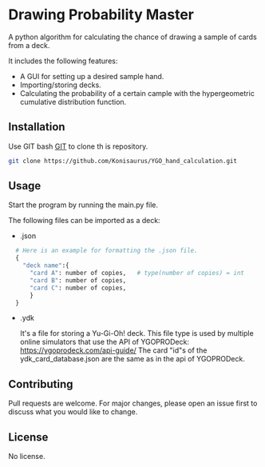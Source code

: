 # Drawing Probability Master

A python algorithm for calculating the chance of drawing a sample of cards from a deck.

It includes the following features:
- A GUI for setting up a desired sample hand.
- Importing/storing decks.
- Calculating the probability of a certain cample with the hypergeometric cumulative distribution
  function.

## Installation

Use GIT bash [GIT](https://git-scm.com/downloads) to clone th is repository.

```bash
git clone https://github.com/Konisaurus/YGO_hand_calculation.git
```

## Usage

Start the program by running the main.py file.

The following files can be imported as a deck:
- .json

```python
  # Here is an example for formatting the .json file.
  {
    "deck name":{
      "card A": number of copies,   # type(number of copies) = int
      "card B": number of copies,
      "card C": number of copies,
      } 
  }
```
- .ydk

  It's a file for storing a Yu-Gi-Oh! deck. This file type is used by multiple
  online simulators that use the API of YGOPRODeck: https://ygoprodeck.com/api-guide/
  The card "id"s of the ydk_card_database.json are the same as in the api of YGOPRODeck.

## Contributing

Pull requests are welcome. 
For major changes, please open an issue first to discuss what you would like to change.

## License

No license.
